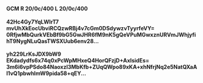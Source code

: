 #### GCM R 20/0c/400 L 20/0c/400
**42Hc4Gy7YqLWIrT7**<br/>**mvUhXkEocUbviRCQzwRBj4v7cGm0DSdywzvTyyrfeVY=**<br/>**0RfjwMbQurkVEbBf9bG5GwJHR6fM9nK5gQeVPuMGwxznURVmJWhjyfihT9NygNLuQasTWSXUub6env28...**<br/><br/>
**yh229LrKsJDX9bW9**<br/>**EKdadydfs6x74q0xPcWpMHxeQ4HorQFzjD+AxIsidEs=**<br/>**3m6i6vpPSdo84Naoxzl3MbKfb+ZUqQWpo89xKA+xhNfrjNq2e5NatQXaAl1vQ1pbwhlmW9pida58+qEY...**